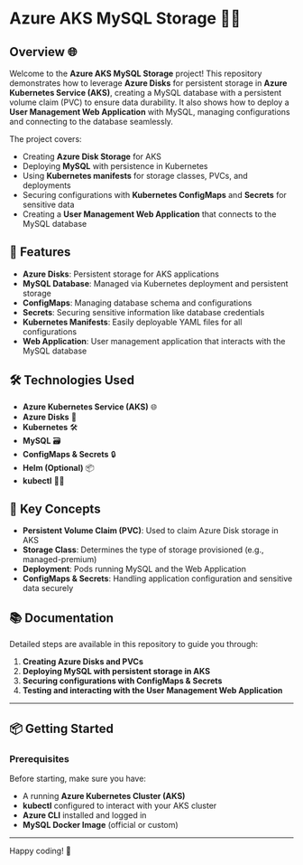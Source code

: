 # Azure AKS MySQL Storage 💾🚀

## Overview 🌐

Welcome to the **Azure AKS MySQL Storage** project! This repository demonstrates how to leverage **Azure Disks** for persistent storage in **Azure Kubernetes Service (AKS)**, creating a MySQL database with a persistent volume claim (PVC) to ensure data durability. It also shows how to deploy a **User Management Web Application** with MySQL, managing configurations and connecting to the database seamlessly. 

The project covers:

- Creating **Azure Disk Storage** for AKS
- Deploying **MySQL** with persistence in Kubernetes
- Using **Kubernetes manifests** for storage classes, PVCs, and deployments
- Securing configurations with **Kubernetes ConfigMaps** and **Secrets** for sensitive data
- Creating a **User Management Web Application** that connects to the MySQL database

## 🚀 Features

- **Azure Disks**: Persistent storage for AKS applications
- **MySQL Database**: Managed via Kubernetes deployment and persistent storage
- **ConfigMaps**: Managing database schema and configurations
- **Secrets**: Securing sensitive information like database credentials
- **Kubernetes Manifests**: Easily deployable YAML files for all configurations
- **Web Application**: User management application that interacts with the MySQL database

## 🛠️ Technologies Used

- **Azure Kubernetes Service (AKS)** 🌐
- **Azure Disks** 💾
- **Kubernetes** 🛠️
- **MySQL** 🗃️
- **ConfigMaps & Secrets** 🔒
- **Helm (Optional)** 📦
- **kubectl** 🧑‍💻

## 🔑 Key Concepts

- **Persistent Volume Claim (PVC)**: Used to claim Azure Disk storage in AKS
- **Storage Class**: Determines the type of storage provisioned (e.g., managed-premium)
- **Deployment**: Pods running MySQL and the Web Application
- **ConfigMaps & Secrets**: Handling application configuration and sensitive data securely

## 📚 Documentation

Detailed steps are available in this repository to guide you through:

1. **Creating Azure Disks and PVCs**
2. **Deploying MySQL with persistent storage in AKS**
3. **Securing configurations with ConfigMaps & Secrets**
4. **Testing and interacting with the User Management Web Application**

---

## 📦 Getting Started

### Prerequisites

Before starting, make sure you have:

- A running **Azure Kubernetes Cluster (AKS)**
- **kubectl** configured to interact with your AKS cluster
- **Azure CLI** installed and logged in
- **MySQL Docker Image** (official or custom) 

---

Happy coding! 🚀
